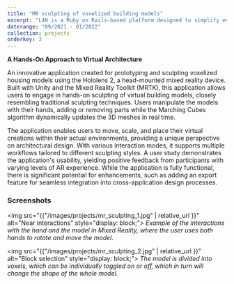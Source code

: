 ```yaml
---
title: "MR sculpting of voxelized building models"
excerpt: "L4N is a Ruby on Rails-based platform designed to simplify event management with customizable features, robust security, and a user-friendly interface."
daterange: "09/2021 - 01/2022"
collection: projects
orderkey: 3
---
```


**A Hands-On Approach to Virtual Architecture**

An innovative application created for prototyping and sculpting voxelized housing models using the Hololens 2, a head-mounted mixed reality device. Built with Unity and the Mixed Reality Toolkit (MRTK), this application allows users to engage in hands-on sculpting of virtual building models, closely resembling traditional sculpting techniques. Users manipulate the models with their hands, adding or removing parts while the Marching Cubes algorithm dynamically updates the 3D meshes in real time.

The application enables users to move, scale, and place their virtual creations within their actual environments, providing a unique perspective on architectural design. With various interaction modes, it supports multiple workflows tailored to different sculpting styles. A user study demonstrates the application's usability, yielding positive feedback from participants with varying levels of AR experience. While the application is fully functional, there is significant potential for enhancements, such as adding an export feature for seamless integration into cross-application design processes.

### Screenshots

<img src="{{"/images/projects/mr_sculpting_1.jpg" | relative_url }}" alt="Near interactions" style="display: block;">
*Example of the interactions with the hand and the model in Mixed Reality, where the user uses both hands to rotate and move the model.*

<img src="{{"/images/projects/mr_sculpting_2.jpg" | relative_url }}" alt="Block selection" style="display: block;">
*The model is divided into voxels, which can be individually toggled on or off, which in turn will change the shape of the whole model.*

